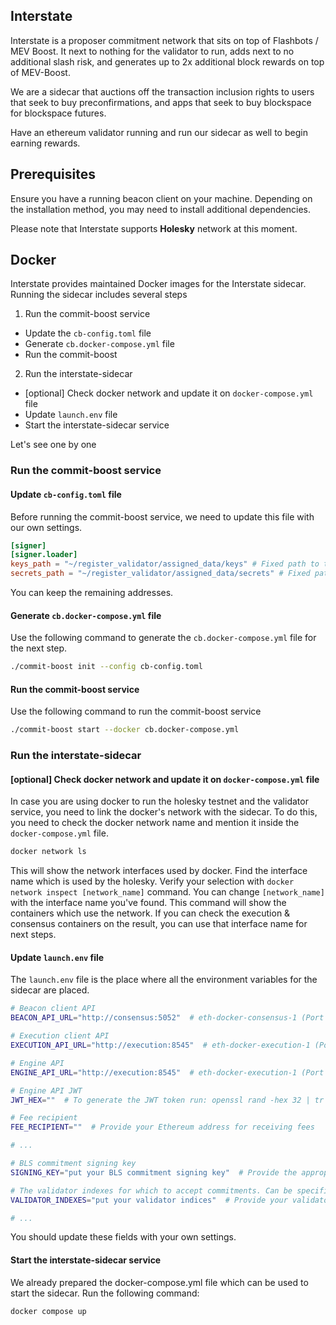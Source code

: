 ## Interstate

Interstate is a proposer commitment network that sits on top of Flashbots / MEV Boost. It next to nothing for the validator to run, adds next to no additional slash risk, and generates up to 2x additional block rewards on top of MEV-Boost.

We are a sidecar that auctions off the transaction inclusion rights to users that seek to buy preconfirmations, and apps that seek to buy blockspace for blockspace futures.

Have an ethereum validator running and run our sidecar as well to begin earning rewards.

## Prerequisites

Ensure you have a running beacon client on your machine. Depending on the installation method, you may need to install additional dependencies.

Please note that Interstate supports **Holesky** network at this moment.

## Docker

Interstate provides maintained Docker images for the Interstate sidecar.<br>
Running the sidecar includes several steps
1. Run the commit-boost service
  - Update the `cb-config.toml` file
  - Generate `cb.docker-compose.yml` file
  - Run the commit-boost
2. Run the interstate-sidecar
  - [optional] Check docker network and update it on `docker-compose.yml` file
  - Update `launch.env` file
  - Start the interstate-sidecar service

Let's see one by one

### Run the commit-boost service

#### Update `cb-config.toml` file
Before running the commit-boost service, we need to update this file with our own settings.
```toml
[signer]
[signer.loader]
keys_path = "~/register_validator/assigned_data/keys" # Fixed path to the keys folder to run validator
secrets_path = "~/register_validator/assigned_data/secrets" # Fixed path to the secrets folder to run validator
```
You can keep the remaining addresses.

#### Generate `cb.docker-compose.yml` file
Use the following command to generate the `cb.docker-compose.yml` file for the next step.
```bash
./commit-boost init --config cb-config.toml
```

#### Run the commit-boost service
Use the following command to run the commit-boost service
```bash
./commit-boost start --docker cb.docker-compose.yml
```

### Run the interstate-sidecar

#### [optional] Check docker network and update it on `docker-compose.yml` file
In case you are using docker to run the holesky testnet and the validator service, you need to link the docker's network with the sidecar.
To do this, you need to check the docker network name and mention it inside the `docker-compose.yml` file.
```bash
docker network ls
```
This will show the network interfaces used by docker. Find the interface name which is used by the holesky.
Verify your selection with `docker network inspect [network_name]` command. You can change `[network_name]` with the interface name you've found.
This command will show the containers which use the network. If you can check the execution & consensus containers on the result, you can use that interface name for next steps.

#### Update `launch.env` file
The `launch.env` file is the place where all the environment variables for the sidecar are placed.
```bash
# Beacon client API
BEACON_API_URL="http://consensus:5052"  # eth-docker-consensus-1 (Port 9000)

# Execution client API
EXECUTION_API_URL="http://execution:8545"  # eth-docker-execution-1 (Port 8545, assuming it's the JSON-RPC API)

# Engine API
ENGINE_API_URL="http://execution:8545"  # eth-docker-execution-1 (Port 8545, assuming it's also the engine API)

# Engine API JWT
JWT_HEX=""  # To generate the JWT token run: openssl rand -hex 32 | tr -d "\n" > jwtsecret

# Fee recipient
FEE_RECIPIENT=""  # Provide your Ethereum address for receiving fees

# ...

# BLS commitment signing key
SIGNING_KEY="put your BLS commitment signing key"  # Provide the appropriate BLS key

# The validator indexes for which to accept commitments. Can be specified as a range i.e. "1..96" (includes 96)
VALIDATOR_INDEXES="put your validator indices"  # Provide your validator indexes

# ...
```
You should update these fields with your own settings.

#### Start the interstate-sidecar service

We already prepared the docker-compose.yml file which can be used to start the sidecar.
Run the following command:
```bash
docker compose up
```
